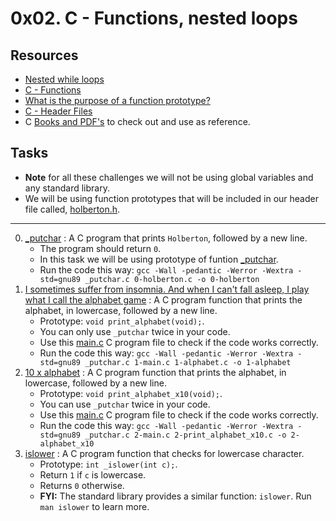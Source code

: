 # 0x02. C - Functions, nested loops

## Resources

- [Nested while loops](https://www.youtube.com/watch?v=Z3iGeQ1gIss)
- [C - Functions](https://www.tutorialspoint.com/cprogramming/c_functions.htm)
- [What is the purpose of a function prototype?](https://www.geeksforgeeks.org/what-is-the-purpose-of-a-function-prototype/)
- [C - Header Files](https://www.tutorialspoint.com/cprogramming/c_header_files.htm)
- C [Books and PDF's](../references) to check out and use as reference.

## Tasks

- **Note** for all these challenges we will not be using global variables and any standard library.
- We will be using function prototypes that will be included in our header file called, [holberton.h](./holberton.h).

---

0. [\_putchar](./0-holberton.c) : A C program that prints `Holberton`, followed by a new line.
	- The program should return `0`.
	- In this task we will be using prototype of funtion [\_putchar](./_putchar.c).
	- Run the code this way: `gcc -Wall -pedantic -Werror -Wextra -std=gnu89 _putchar.c 0-holberton.c -o 0-holberton`
1. [I sometimes suffer from insomnia. And when I can't fall asleep, I play what I call the alphabet game](./1-alphabet.c) : A C program function that prints the alphabet, in lowercase, followed by a new line.
	- Prototype: `void print_alphabet(void);`.
	- You can only use `_putchar` twice in your code.
	- Use this [main.c](./1-main.c) C program file to check if the code works correctly.
	- Run the code this way: `gcc -Wall -pedantic -Werror -Wextra -std=gnu89 _putchar.c 1-main.c 1-alphabet.c -o 1-alphabet`
2. [10 x alphabet](./2-print_alphabet_x10.c) : A C program function that prints the alphabet, in lowercase, followed by a new line.
	- Prototype: `void print_alphabet_x10(void);`.
	- You can use `_putchar` twice in your code.
	- Use this [main.c](./2-main.c) C program file to check if the code works correctly.
	- Run the code this way: `gcc -Wall -pedantic -Werror -Wextra -std=gnu89 _putchar.c 2-main.c 2-print_alphabet_x10.c -o 2-alphabet_x10`
3. [islower](./3-islower.c) : A C program function that checks for lowercase character.
	- Prototype: `int _islower(int c);`.
	- Return `1` if `c` is lowercase.
	- Returns `0` otherwise.
	- **FYI:** The standard library provides a similar function: `islower`. Run `man islower` to learn more.
